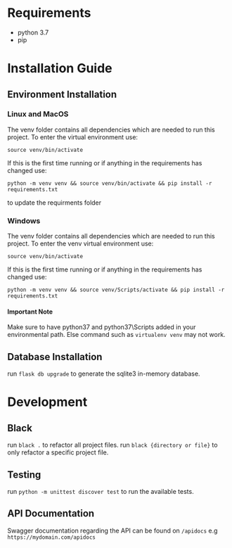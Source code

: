 # Requirements
- python 3.7
- pip

# Installation Guide
## Environment Installation
### Linux and MacOS

The venv folder contains all dependencies which are needed to run this project. To enter the virtual environment use:

`source venv/bin/activate `

If this is the first time running or if anything in the requirements has changed use:

`python -m venv venv && source venv/bin/activate && pip install -r requirements.txt `

to update the requirments folder

### Windows
The venv folder contains all dependencies which are needed to run this project. To enter the venv virtual environment use: 

`source venv/bin/activate `

If this is the first time running or if anything in the requirements has changed use:

`python -m venv venv && source venv/Scripts/activate && pip install -r requirements.txt `

#### Important Note
Make sure to have python37 and python37\Scripts added in your environmental path.
Else command such as ```virtualenv venv``` may not work.

## Database Installation
run `flask db upgrade` to generate the sqlite3 in-memory database.

# Development
## Black
run `black .` to refactor all project files.
run `black {directory or file}` to only refactor a specific project file.

## Testing
run `python -m unittest discover test` to run the available tests.

## API Documentation
Swagger documentation regarding the API can be found on `/apidocs` e.g `https://mydomain.com/apidocs`

